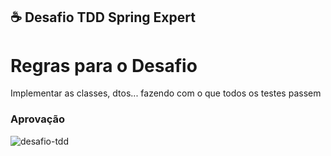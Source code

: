 ## ☕ Desafio TDD  Spring Expert

#  Regras para o Desafio
Implementar as classes, dtos...  fazendo com  o que todos os testes passem

###  Aprovação
<img src="desafio-tdd-modulo02-expert" alt="desafio-tdd">

